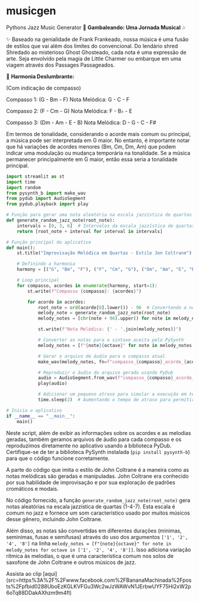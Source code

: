 # musicgen
Pythons Jazz Music Generator
🎸 **Gambaleando: Uma Jornada Musical** 🎶

✨ Baseado na genialidade de Frank Frankeado, nossa música é uma fusão de estilos que vai além dos limites do convencional. Do lendário shred Shredado ao misterioso Ghost Ghosteado, cada nota é uma expressão de arte. Seja envolvido pela magia de Little Charmer ou embarque em uma viagem através dos Passages Passageados.

🎵 **Harmonia Deslumbrante:**

(Com indicação de compasso)

Compasso 1: (G - Bm - F)
Nota Melódica: G - C - F

Compasso 2: (F - Cm - G)
Nota Melódica: F - B♭ - E

Compasso 3: (Dm - Am - E - B)
Nota Melódica: D - G - C - F#

Em termos de tonalidade, considerando o acorde mais comum ou principal, a música pode ser interpretada em G maior. No entanto, é importante notar que há variações de acordes menores (Bm, Cm, Dm, Am) que podem indicar uma modulação ou mudança temporária na tonalidade. Se a música permanecer principalmente em G maior, então essa seria a tonalidade principal.

```python
import streamlit as st
import time
import random
from pysynth_b import make_wav
from pydub import AudioSegment
from pydub.playback import play

# Função para gerar uma nota aleatória na escala jazzística de quartas (1-4-7)
def generate_random_jazz_note(root_note):
    intervals = [0, 3, 6]  # Intervalos da escala jazzística de quartas
    return [root_note + interval for interval in intervals]

# Função principal do aplicativo
def main():
    st.title("Improvisação Melódica em Quartas - Estilo Jon Coltrane")

    # Definindo a harmonia
    harmony = [("G", "Bm", "F"), ("F", "Cm", "G"), ("Dm", "Am", "E", "B")]

    # Loop principal
    for compasso, acordes in enumerate(harmony, start=1):
        st.write(f"Compasso {compasso}: {acordes}")

        for acorde in acordes:
            root_note = ord(acorde[0].lower()) - 96  # Convertendo a nota para um número (A=1, B=2, ..., G=7)
            melody_note = generate_random_jazz_note(root_note)
            melody_notes = [chr(note + 96).upper() for note in melody_note]

            st.write(f"Nota Melódica: {' - '.join(melody_notes)}")

            # Converter as notas para a sintaxe aceita pelo PySynth
            melody_notes = [f"{note}{octave}" for note in melody_notes for octave in ['1', '2', '4', '8']]

            # Gerar o arquivo de áudio para o compasso atual
            make_wav(melody_notes, fn=f"compasso_{compasso}_acorde_{acorde}.wav", leg_stac=50)

            # Reproduzir o áudio do arquivo gerado usando PyDub
            audio = AudioSegment.from_wav(f"compasso_{compasso}_acorde_{acorde}.wav")
            play(audio)

            # Adicionar um pequeno atraso para simular a execução em tempo real
            time.sleep(2)  # Aumentando o tempo de atraso para permitir a reprodução completa do áudio

# Inicia o aplicativo
if __name__ == "__main__":
    main()
```

Neste script, além de exibir as informações sobre os acordes e as melodias geradas, também geramos arquivos de áudio para cada compasso e os reproduzimos diretamente no aplicativo usando a biblioteca PyDub. Certifique-se de ter a biblioteca PySynth instalada (`pip install pysynth-b`) para que o código funcione corretamente.


A parte do código que imita o estilo de John Coltrane é a maneira como as notas melódicas são geradas e manipuladas. John Coltrane era conhecido por sua habilidade de improvisação e por sua exploração de padrões cromáticos e modais. 

No código fornecido, a função `generate_random_jazz_note(root_note)` gera notas aleatórias na escala jazzística de quartas (1-4-7). Esta escala é comum no jazz e fornece um som característico usado por muitos músicos desse gênero, incluindo John Coltrane.

Além disso, as notas são convertidas em diferentes durações (minimas, seminimas, fusas e semifusas) através do uso dos argumentos `['1', '2', '4', '8']` na linha `melody_notes = [f"{note}{octave}" for note in melody_notes for octave in ['1', '2', '4', '8']]`. Isso adiciona variação rítmica às melodias, o que é uma característica comum nos solos de saxofone de John Coltrane e outros músicos de jazz.

Assista ao clip [aqui]
(src=https%3A%2F%2Fwww.facebook.com%2FBananaMachinada%2Fposts%2Fpfbid0288UboEzKGLKVFGu3Wc2wJzWAWvN1JErbwUYF75Hi2xW2p6oTq88DDakAXhzm9m4fl)
 

